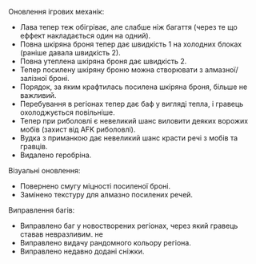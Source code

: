 Оновлення ігрових механік:

- Лава тепер теж обігріває, але слабше ніж багаття (через те що еффект накладається один на одний).
- Повна шкіряна броня тепер дає швидкість 1 на холодних блоках (раніше давала швидкість 2).
- Повна утеплена шкіряна броня дає швидкість 2.
- Тепер посилену шкіряну броню можна створювати з алмазної/залізної броні.
- Порядок, за яким крафтилась посилена шкіряна броня, більше не важливий.
- Перебування в регіонах тепер дає баф у вигляді тепла, і гравець охолоджується повільніше.
- Тепер при риболовлі є невеликий шанс виловити деяких ворожих мобів (захист від AFK риболовлі).
- Вудка з приманкою дає невеликий шанс красти речі з мобів та гравців.
- Видалено геробріна.

Візуальні оновлення:

- Повернено смугу міцності посиленої броні.
- Замінено текстуру для алмазно посилених речей.

Виправлення багів:

- Виправлено баг у новостворених регіонах, через який гравець ставав невразливим. не
- Виправлено видачу рандомного кольору регіона.
- Виправлено недавно додані сніжки.
